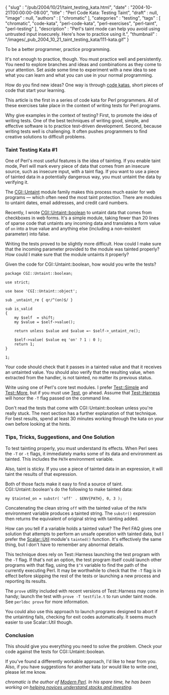 {
   "slug" : "/pub/2004/10/21/taint_testing_kata.html",
   "date" : "2004-10-21T00:00:00-08:00",
   "title" : "Perl Code Kata: Testing Taint",
   "draft" : null,
   "image" : null,
   "authors" : [
      "chromatic"
   ],
   "categories" : "testing",
   "tags" : [
      "chromatic",
      "code-kata",
      "perl-code-kata",
      "perl-exercises",
      "perl-taint",
      "perl-testing"
   ],
   "description" : "Perl's taint mode can help you avoid using untrusted input insecurely. Here's how to practice using it.",
   "thumbnail" : "/images/_pub_2004_10_21_taint_testing_kata/111-kata.gif"
}





To be a better programmer, practice programming.

It's not enough to practice, though. You must practice well and
persistently. You need to explore branches and ideas and combinations as
they come to your attention. Set aside some time to experiment with a
new idea to see what you can learn and what you can use in your normal
programming.

How do you find new ideas? One way is through [code
katas](http://pragprog.com/pragdave/Practices/CodeKata.rdoc), short
pieces of code that start your learning.

This article is the first in a series of code kata for Perl programmers.
All of these exercises take place in the context of writing tests for
Perl programs.

Why give examples in the context of testing? First, to promote the idea
of writing tests. One of the best techniques of writing good, simple,
and effective software is to practice test-driven development. Second,
because writing tests well is challenging. It often pushes programmers
to find creative solutions to difficult problems.

### Taint Testing Kata \#1

One of Perl's most useful features is the idea of tainting. If you
enable taint mode, Perl will mark every piece of data that comes from an
insecure source, such as insecure input, with a taint flag. If you want
to use a piece of tainted data in a potentially dangerous way, you must
untaint the data by verifying it.

The
[CGI::Untaint](http://aspn.activestate.com/ASPN/CodeDoc/CGI-Untaint/CGI/Untaint.html)
module family makes this process much easier for web programs — which
often need the most taint protection. There are modules to untaint
dates, email addresses, and credit card numbers.

Recently, I wrote
[CGI::Untaint::boolean](http://www.cpan.org/modules/by-module/CGI/CGI-Untaint-boolean-0.11.readme)
to untaint data that comes from checkboxes in web forms. It's a simple
module, taking fewer than 20 lines of sparse code that untaints any
incoming data and translates a form value of `on` into a true value and
anything else (including a non-existent parameter) into false.

Writing the tests proved to be slightly more difficult. How could I make
sure that the incoming parameter provided to the module was tainted
properly? How could I make sure that the module untaints it properly?

Given the code for CGI::Untaint::boolean, how would you write the tests?

    package CGI::Untaint::boolean;

    use strict;

    use base 'CGI::Untaint::object';

    sub _untaint_re { qr/^(on)$/ }

    sub is_valid
    {
        my $self  = shift;
        my $value = $self->value();

        return unless $value and $value =~ $self->_untaint_re();

        $self->value( $value eq 'on' ? 1 : 0 );
        return 1;
    }

    1;

Your code should check that it passes in a tainted value and that it
receives an untainted value. You should also verify that the resulting
value, when extracted from the handler, is not tainted, no matter its
previous status.

Write using one of Perl's core test modules. I prefer
[Test::Simple](http://www.perldoc.com/perl5.8.4/lib/Test/Simple.html)
and [Test::More](http://www.perldoc.com/perl5.8.4/lib/Test/More.html),
but if you must use
[Test](http://www.perldoc.com/perl5.8.4/lib/Test.html), go ahead. Assume
that
[Test::Harness](http://www.perldoc.com/perl5.8.4/lib/Test/Harness.html)
will honor the `-T` flag passed on the command line.

Don't read the tests that come with CGI::Untaint::boolean unless you're
really stuck. The next section has a further explanation of that
technique. For best results, spend at least 30 minutes working through
the kata on your own before looking at the hints.

### Tips, Tricks, Suggestions, and One Solution

To test tainting properly, you must understand its effects. When Perl
sees the `-T` or `-t` flags, it immediately marks some of its data and
environment as tainted. This includes the `PATH` environment variable.

Also, taint is sticky. If you use a piece of tainted data in an
expression, it will taint the results of that expression.

Both of those facts make it easy to find a source of taint.
CGI::Untaint::boolean's do the following to make tainted data:

    my $tainted_on = substr( 'off' . $ENV{PATH}, 0, 3 );

Concatenating the clean string `off` with the tainted value of the
`PATH` environment variable produces a tainted string. The `substr()`
expression then returns the equivalent of original string with tainting
added.

How can you tell if a variable holds a tainted value? The Perl FAQ gives
one solution that attempts to perform an unsafe operation with tainted
data, but I prefer the
[Scalar::Util](http://www.perldoc.com/perl5.8.0/lib/Scalar/Util.html)
module's `tainted()` function. It's effectively the same thing, but I
don't have to remember any abnormal details.

This technique does rely on Test::Harness launching the test program
with the `-T` flag. If that's not an option, the test program itself
could launch other programs with that flag, using the `$^X` variable to
find the path of the currently executing Perl. It may be worthwhile to
check that the `-T` flag is in effect before skipping the rest of the
tests or launching a new process and reporting its results.

The `prove` utility included with recent versions of Test::Harness may
come in handy; launch the test with `prove -T testfile.t` to run under
taint mode. See `perldoc prove` for more information.

You could also use this approach to launch programs designed to abort if
the untainting fails, checking for exit codes automatically. It seems
much easier to use Scalar::Util though.

### Conclusion

This should give you everything you need to solve the problem. Check
your code against the tests for CGI::Untaint::boolean.

If you've found a differently workable approach, I'd like to hear from
you. Also, if you have suggestions for another kata (or would like to
write one), please let me know.

*chromatic is the author of [Modern
Perl](http://onyxneon.com/books/modern_perl/). In his spare time, he has
been working on [helping novices understand stocks and
investing](https://trendshare.org/how-to-invest/).*


